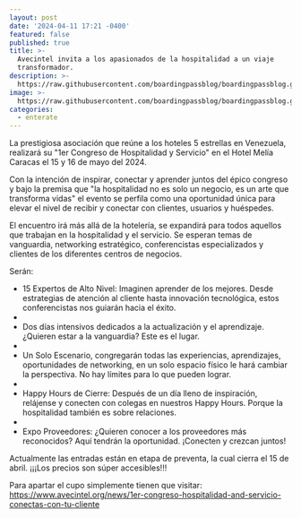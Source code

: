 ```yaml
---
layout: post
date: '2024-04-11 17:21 -0400'
featured: false
published: true
title: >-
  Avecintel invita a los apasionados de la hospitalidad a un viaje
  transformador. 
description: >-
  https://raw.githubusercontent.com/boardingpassblog/boardingpassblog.github.io/main/avecintel%20congreso.png
image: >-
  https://raw.githubusercontent.com/boardingpassblog/boardingpassblog.github.io/main/avecintel%20congreso.png
categories:
  - enterate
---
```

La prestigiosa asociación que reúne a los hoteles 5 estrellas en Venezuela, realizará su "1er Congreso de Hospitalidad y Servicio" en el Hotel Melía Caracas el 15 y 16 de mayo del 2024.

Con la intención de inspirar, conectar y aprender juntos del épico congreso y bajo la premisa que "la hospitalidad no es solo un negocio, es un arte que transforma vidas" el evento se perfila como una oportunidad única para elevar el nivel de recibir y conectar con clientes, usuarios y huéspedes.

El encuentro irá más allá de la hotelería, se expandirá para todos aquellos que trabajan en la hospitalidad y el servicio. Se esperan temas de vanguardia, networking estratégico, conferencistas especializados y clientes de los diferentes centros de negocios.

Serán:

- 15 Expertos de Alto Nivel: Imaginen aprender de los mejores. Desde estrategias de atención al cliente hasta innovación tecnológica, estos conferencistas nos guiarán hacia el éxito.
- 
-  Dos días intensivos dedicados a la actualización y el aprendizaje. ¿Quieren estar a la vanguardia? Este es el lugar.
- 
-  Un Solo Escenario, congregarán todas las experiencias, aprendizajes, oportunidades de networking, en un solo espacio físico le hará cambiar la perspectiva. No hay límites para lo que pueden lograr.
- 
-  Happy Hours de Cierre: Después de un día lleno de inspiración, relájense y conecten con colegas en nuestros Happy Hours. Porque la hospitalidad también es sobre relaciones.
- 
-  Expo Proveedores: ¿Quieren conocer a los proveedores más reconocidos? Aquí tendrán la oportunidad. ¡Conecten y crezcan juntos!


Actualmente las entradas están en etapa de preventa, la cual cierra el 15 de abril.
¡¡¡Los precios son súper accesibles!!! 

Para apartar el cupo simplemente tienen que visitar: https://www.avecintel.org/news/1er-congreso-hospitalidad-and-servicio-conectas-con-tu-cliente
 

